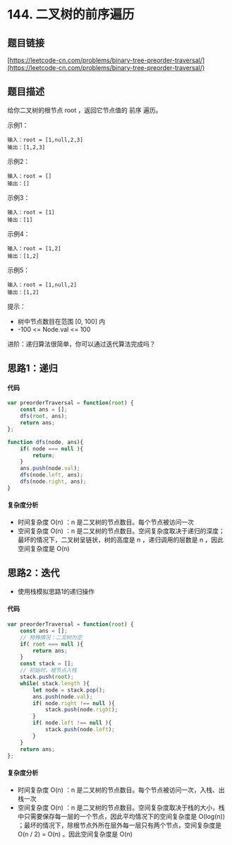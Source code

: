 # 144. 二叉树的前序遍历

## 题目链接
[https://leetcode-cn.com/problems/binary-tree-preorder-traversal/](https://leetcode-cn.com/problems/binary-tree-preorder-traversal/)

## 题目描述
给你二叉树的根节点 root ，返回它节点值的 前序 遍历。

示例1：
```
输入：root = [1,null,2,3]
输出：[1,2,3]
```

示例2：
```
输入：root = []
输出：[]
```

示例3：
```
输入：root = [1]
输出：[1]
```

示例4：
```
输入：root = [1,2]
输出：[1,2]
```

示例5：
```
输入：root = [1,null,2]
输出：[1,2]
```

提示：

 - 树中节点数目在范围 [0, 100] 内
 - -100 <= Node.val <= 100
 

进阶：递归算法很简单，你可以通过迭代算法完成吗？

## 思路1：递归

#### 代码
```javascript
var preorderTraversal = function(root) {
    const ans = [];
    dfs(root, ans);
    return ans;
};

function dfs(node, ans){
    if( node === null ){
        return;
    }
    ans.push(node.val);
    dfs(node.left, ans);
    dfs(node.right, ans);
}
```

#### 复杂度分析
 - 时间复杂度 O(n) ：n 是二叉树的节点数目。每个节点被访问一次
 - 空间复杂度 O(n) ：n 是二叉树的节点数目。空间复杂度取决于递归的深度；最坏的情况下，二叉树呈链状，树的高度是 n ，递归调用的层数是 n ，因此空间复杂度是 O(n)

## 思路2：迭代
 - 使用栈模拟思路1的递归操作

#### 代码
```javascript
var preorderTraversal = function(root) {
    const ans = [];
    // 特殊情况：二叉树为空
    if( root === null ){
        return ans;
    }
    const stack = [];
    // 初始时，根节点入栈
    stack.push(root);
    while( stack.length ){
        let node = stack.pop();
        ans.push(node.val);
        if( node.right !== null ){
            stack.push(node.right);
        }
        if( node.left !== null ){
            stack.push(node.left);
        }
    }
    return ans;
};
```

#### 复杂度分析
 - 时间复杂度 O(n) ：n 是二叉树的节点数目。每个节点被访问一次，入栈、出栈一次
 - 空间复杂度 O(n) ：n 是二叉树的节点数目。空间复杂度取决于栈的大小，栈中只需要保存每一层的一个节点，因此平均情况下的空间复杂度是 O(log(n)) ；最坏的情况下，除根节点外所在层外每一层只有两个节点，空间复杂度是 O(n / 2) = O(n) 。因此空间复杂度是 O(n)
